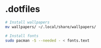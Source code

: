 # .dotfiles
```sh
# Install wallpapers
mv wallpapers/ ~/.local/share/wallpapers/

# Install fonts
sudo pacman -S --needed - < fonts.text
```
